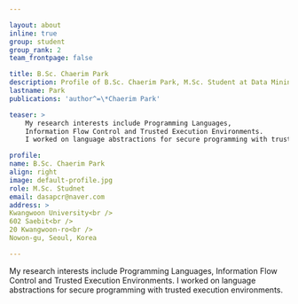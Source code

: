 ```yaml
---

layout: about
inline: true
group: student
group_rank: 2
team_frontpage: false

title: B.Sc. Chaerim Park
description: Profile of B.Sc. Chaerim Park, M.Sc. Student at Data Mining Lab.
lastname: Park
publications: 'author^=\*Chaerim Park'

teaser: >
    My research interests include Programming Languages,
    Information Flow Control and Trusted Execution Environments.
    I worked on language abstractions for secure programming with trusted execution environments.

profile:
name: B.Sc. Chaerim Park
align: right
image: default-profile.jpg
role: M.Sc. Studnet
email: dasapcr@naver.com
address: >
Kwangwoon University<br />
602 Saebit<br />
20 Kwangwoon-ro<br />
Nowon-gu, Seoul, Korea

---
```


My research interests include Programming Languages,
Information Flow Control and Trusted Execution Environments.
I worked on language abstractions for secure programming with trusted execution environments.
